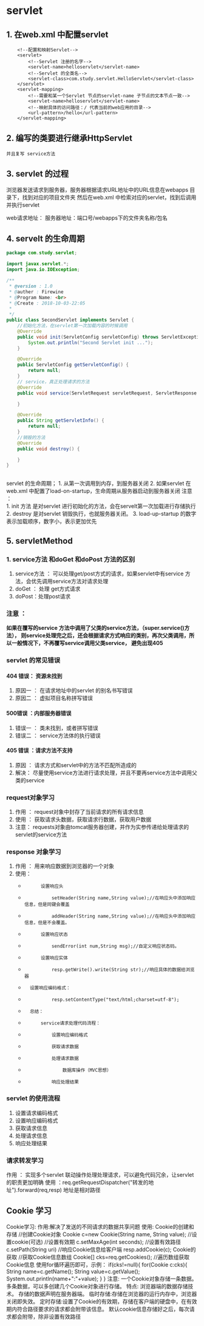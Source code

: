 # servlet

## 1. 在web.xml 中配置servlet
```lxml
    <!--配置和映射Servlet-->
    <servlet>
        <!--Servlet 注册的名字-->
        <servlet-name>helloservlet</servlet-name>
        <!--Servlet 的全类名-->
        <servlet-class>com.study.servlet.HelloServlet</servlet-class>
    </servlet>
    <servlet-mapping>
        <!--需要和某一个Servlet 节点的servlet-name 子节点的文本节点一致-->
        <servlet-name>helloservlet</servlet-name>
        <!--映射具体的访问路径：/ 代表当前的web应用的目录-->
        <url-pattern>/hello</url-pattern>
    </servlet-mapping>
```
## 2. 编写的类要进行继承HttpServlet
    并且复写 service方法
## 3. servlet 的过程
浏览器发送请求到服务器，服务器根据请求URL地址中的URL信息在webapps 目录下，找到对应的项目文件夹
然后在web.xml 中检索对应的servlet，找到后调用并执行servlet

web请求地址： 服务器地址：端口号/webapps下的文件夹名称/包名

## 4. servelt 的生命周期
```java
package com.study.servlet;

import javax.servlet.*;
import java.io.IOException;

/**
 * @version : 1.0
 * @auther : Firewine
 * @Program Name: <br>
 * @Create : 2018-10-03-22:05
 * 
 */
public class SecondServlet implements Servlet {
    //初始化方法，在servlet第一次加载内容的时候调用
    @Override
    public void init(ServletConfig servletConfig) throws ServletException {
        System.out.println("Second Servlet init ...");
    }

    @Override
    public ServletConfig getServletConfig() {
        return null;
    }
    // service，真正处理请求的方法
    @Override
    public void service(ServletRequest servletRequest, ServletResponse servletResponse) throws ServletException, IOException {

    }

    @Override
    public String getServletInfo() {
        return null;
    }
    //销毁的方法
    @Override
    public void destroy() {

    }
}
 
```
servlet 的生命周期；
    1. 从第一次调用到内存，到服务器关闭
    2. 如果servlet 在web.xml 中配置了load-on-startup，生命周期从服务器启动到服务器关闭
    注意 ：  
        1. init 方法 是对servlet 进行初始化的方法，会在servelt第一次加载进行存储执行
        2. destroy 是对servlet 销毁执行，也就服务器关闭。
        3. load-up-startup 的数字表示加载顺序，数字小，表示更加优先

## 5. servletMethod
### 1. service方法 和doGet 和doPost 方法的区别
1. service方法 ： 可以处理get/post方式的请求，如果servlet中有service 方法，会优先调用service方法对请求处理
2. doGet ： 处理 get方式请求
3. doPost：处理post请求


### 注意 ：
__如果在覆写的service 方法中调用了父类的service方法，（super.service()方法），
则service处理完之后，还会根据请求方式响应的类别，再次父类调用，所以一般情况下，不再覆写service调用父类service，
避免出现405__

### servlet 的常见错误


#### 404 错误： 资源未找到
1. 原因一 ： 在请求地址中的servlet 的别名书写错误
2. 原因二 ： 虚拟项目名称拼写错误

#### 500错误 ：内部服务器错误
1. 错误一 ： 类未找到，或者拼写错误
2. 错误二 ： service方法体的执行错误
#### 405 错误 ：请求方法不支持
1. 原因 ： 请求方式和servlet中的方法不匹配所造成的
2. 解决： 尽量使用service方法进行请求处理，并且不要再service方法中调用父类的service

### request对象学习
1. 作用 ： request对象中封存了当前请求的所有请求信息
2. 使用 ： 获取请求头数据，获取请求行数据，获取用户数据
3. 注意： requests对象由tomcat服务器创建，并作为实参传递给处理请求的servlet的service方法

### response 对象学习
1. 作用 ： 用来响应数据到浏览器的一个对象
2. 使用：
    * 			设置响应头
    * 				setHeader(String name,String value);//在响应头中添加响应信息，但是同键会覆盖
    * 				addHeader(String name,String value);//在响应头中添加响应信息，但是不会覆盖。
    * 			设置响应状态
    * 				sendError(int num,String msg);//自定义响应状态码。
    * 			设置响应实体
    * 				resp.getWrite().write(String str);//响应具体的数据给浏览器
    * 		设置响应编码格式：
    * 				resp.setContentType("text/html;charset=utf-8");
    * 		总结：
    * 			service请求处理代码流程：
    * 				设置响应编码格式
    * 				获取请求数据
    * 				处理请求数据
    * 					数据库操作（MVC思想）	
    *   			响应处理结果

### servlet 的使用流程
1. 设置请求编码格式
2. 设置响应编码格式
3. 获取请求信息
4. 处理请求信息
5. 响应处理结果

### 请求转发学习
 作用 ： 实现多个servlet 联动操作处理处理请求，可以避免代码冗余，让servlet的职责更加明确
 使用 ：req.getRequestDispatcher("转发的地址").forward(req,resp)
 地址是相对路径


## Cookie 学习
Cookie学习:
  		作用:解决了发送的不同请求的数据共享问题
  		使用:
  			Cookie的创建和存储
  				//创建Cookie对象
  					Cookie c=new Cookie(String name, String value);
  				//设置cookie(可选)
  					//设置有效期
  					c.setMaxAge(int seconds);
 					//设置有效路径
 					c.setPath(String uri)
 				//响应Cookie信息给客户端
 					resp.addCookie(c);
 			Cookie的获取
 				//获取Cookie信息数组
 				Cookie[] cks=req.getCookies();
 				//遍历数组获取Cookie信息
 					使用for循环遍历即可，示例：
	 					if(cks!=null){
							for(Cookie c:cks){
								String name=c.getName();
								String value=c.getValue();
								System.out.println(name+":"+value);
							}
						}
 		注意:
 			一个Cookie对象存储一条数据。多条数据，可以多创建几个Cookie对象进行存储。
 		特点:
 			浏览器端的数据存储技术。
 			存储的数据声明在服务器端。
 			临时存储:存储在浏览器的运行内存中，浏览器关闭即失效。
 			定时存储:设置了Cookie的有效期，存储在客户端的硬盘中，在有效期内符合路径要求的请求都会附带该信息。
 			默认cookie信息存储好之后，每次请求都会附带，除非设置有效路径